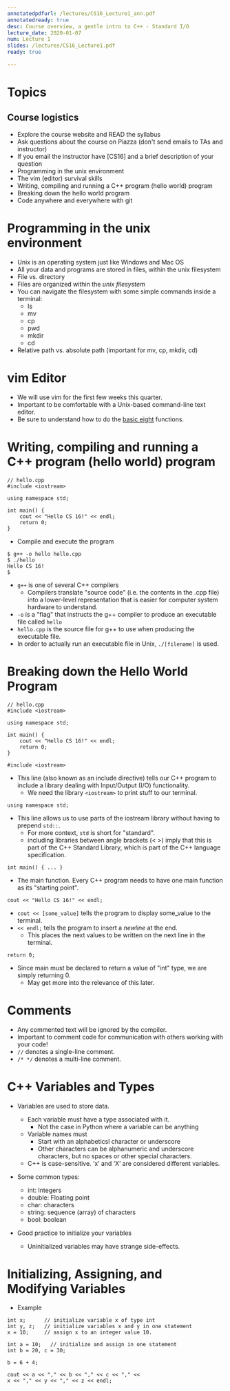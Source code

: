 ```yaml
---
annotatedpdfurl: /lectures/CS16_Lecture1_ann.pdf
annotatedready: true
desc: Course overview, a gentle intro to C++ - Standard I/O
lecture_date: 2020-01-07
num: Lecture 1
slides: /lectures/CS16_Lecture1.pdf
ready: true

---
```


# Topics

## Course logistics

* Explore the course website and READ the syllabus
* Ask questions about the course on Piazza (don't send emails to TAs and instructor)
* If you email the instructor have [CS16] and a brief description of your question
* Programming in the unix environment
* The vim (editor) survival skills
* Writing, compiling and running a C++ program (hello world) program
* Breaking down the hello world program
* Code anywhere and everywhere with git 

# Programming in the unix environment
* Unix is an operating system just like Windows and Mac OS
* All your data and programs are stored in files, within the unix filesystem
* File vs. directory
* Files are organized within the *unix filesystem*
* You can navigate the filesystem with some simple commands inside a terminal:
	- ls
	- mv
	- cp
	- pwd
	- mkdir
	- cd
* Relative path vs. absolute path (important for mv, cp, mkdir, cd)


# vim Editor

* We will use vim for the first few weeks this quarter.
* Important to be comfortable with a Unix-based command-line text editor.
* Be sure to understand how to do the [basic eight](https://ucsb-cs16.github.io/topics/vim_basic_eight/) functions.


# Writing, compiling and running a C++ program (hello world) program

```
// hello.cpp
#include <iostream>

using namespace std;

int main() {
	cout << "Hello CS 16!" << endl;
	return 0;
}
```

* Compile and execute the program

```
$ g++ -o hello hello.cpp
$ ./hello
Hello CS 16!
$
```

* `g++` is one of several C++ compilers
	* Compilers translate "source code" (i.e. the contents in the .cpp file) into a lower-level representation that is easier for computer system hardware to understand.
* `-o` is a "flag" that instructs the g++ compiler to produce an executable file called `hello`
* `hello.cpp` is the source file for g++ to use when producing the executable file.
* In order to actually run an executable file in Unix, `./[filename]` is used.




# Breaking down the Hello World Program

```
// hello.cpp
#include <iostream>

using namespace std;

int main() {
	cout << "Hello CS 16!" << endl;
	return 0;
}
```

```
#include <iostream>
```

* This line (also known as an include directive) tells our C++ program to include a library dealing with Input/Output (I/O) functionality.
	* We need the library `<iostream>` to print stuff to our terminal.

```
using namespace std;
```

* This line allows us to use parts of the iostream library without having to prepend `std::`.
	* For more context, `std` is short for "standard".
	* including libraries between angle brackets (< >) imply that this is part of the C++ Standard Library, which is part of the C++ language specification.

```
int main() { ... }
```

* The main function. Every C++ program needs to have one main function as its "starting point".

```
cout << "Hello CS 16!" << endl;
```

* `cout << [some_value]` tells the program to display some_value to the terminal.
* `<< endl;` tells the program to insert a <i>newline</i> at the end.
	* This places the next values to be written on the next line in the terminal.

```
return 0;
```

* Since main must be declared to return a value of "int" type, we are simply returning 0.
	* May get more into the relevance of this later.

# Comments

* Any commented text will be ignored by the compiler.
* Important to comment code for communication with others working with your code!
* `//` denotes a single-line comment.
* `/* */` denotes a multi-line comment.


# C++ Variables and Types

* Variables are used to store data.
  * Each variable must have a type associated with it.
    * Not the case in Python where a variable can be anything
  * Variable names must
    * Start with an alphabeticsl character or underscore
    * Other characters can be alphanumeric and underscore characters, but no spaces or other special characters.
  * C++ is case-sensitive. ‘x’ and ‘X’ are considered different variables.

* Some common types:
  * int: Integers
  * double: Floating point
  * char: characters
  * string: sequence (array) of characters
  * bool: boolean

* Good practice to initialize your variables
  * Uninitialized variables may have strange side-effects.

# Initializing, Assigning, and Modifying Variables

* Example

```
int x;      // initialize variable x of type int
int y, z;   // initialize variables x and y in one statement
x = 10;     // assign x to an integer value 10.

int a = 10;   // initialize and assign in one statement
int b = 20, c = 30;

b = 6 + 4;

cout << a << "," << b << "," << c << "," <<
x << "," << y << "," << z << endl;
```




